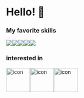 <h1> 
Hello!  👋
</h1>  
<h3 style="text-align: left;">My favorite skills</h3>
<div style="display: flex; align-items: flex-start;">
  <img src="https://skillicons.dev/icons?i=js&perline=1"/>
  <img src="https://skillicons.dev/icons?i=ts&perline=1"/>
  <img src="https://skillicons.dev/icons?i=nextjs&perline=1"/>
  <img src="https://skillicons.dev/icons?i=react&perline=1"/>
  <img src="https://skillicons.dev/icons?i=nestjs&perline=1"/>
</div>

<h3 style="text-align: left;">interested in</h3>
<div style="display: flex; align-items: flex-start;">
  <img src="https://techstack-generator.vercel.app/nginx-icon.svg" alt="icon" width="65" height="65" />
  <img src="https://techstack-generator.vercel.app/docker-icon.svg" alt="icon" width="65" height="65" />
  <img src="https://techstack-generator.vercel.app/graphql-icon.svg" alt="icon" width="65" height="65" />
</div>

  






